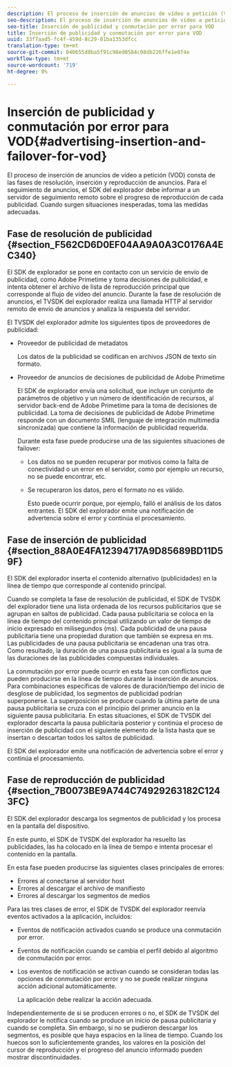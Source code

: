 ```yaml
---
description: El proceso de inserción de anuncios de vídeo a petición (VOD) consta de las fases de resolución, inserción y reproducción de anuncios. Para el seguimiento de anuncios, el SDK del explorador debe informar a un servidor de seguimiento remoto sobre el progreso de reproducción de cada publicidad. Cuando surgen situaciones inesperadas, toma las medidas adecuadas.
seo-description: El proceso de inserción de anuncios de vídeo a petición (VOD) consta de las fases de resolución, inserción y reproducción de anuncios. Para el seguimiento de anuncios, el SDK del explorador debe informar a un servidor de seguimiento remoto sobre el progreso de reproducción de cada publicidad. Cuando surgen situaciones inesperadas, toma las medidas adecuadas.
seo-title: Inserción de publicidad y conmutación por error para VOD
title: Inserción de publicidad y conmutación por error para VOD
uuid: 33f7aad5-fc4f-459d-8c29-01ba1353dfcc
translation-type: tm+mt
source-git-commit: 040655d8ba5f91c98ed0584c08db226ffe1e0f4e
workflow-type: tm+mt
source-wordcount: '719'
ht-degree: 0%

---
```



# Inserción de publicidad y conmutación por error para VOD{#advertising-insertion-and-failover-for-vod}

El proceso de inserción de anuncios de vídeo a petición (VOD) consta de las fases de resolución, inserción y reproducción de anuncios. Para el seguimiento de anuncios, el SDK del explorador debe informar a un servidor de seguimiento remoto sobre el progreso de reproducción de cada publicidad. Cuando surgen situaciones inesperadas, toma las medidas adecuadas.

## Fase de resolución de publicidad {#section_F562CD6D0EF04AA9A0A3C0176A4EC340}

El SDK de explorador se pone en contacto con un servicio de envío de publicidad, como Adobe Primetime y toma decisiones de publicidad, e intenta obtener el archivo de lista de reproducción principal que corresponde al flujo de vídeo del anuncio. Durante la fase de resolución de anuncios, el TVSDK del explorador realiza una llamada HTTP al servidor remoto de envío de anuncios y analiza la respuesta del servidor.

El TVSDK del explorador admite los siguientes tipos de proveedores de publicidad:

* Proveedor de publicidad de metadatos

   Los datos de la publicidad se codifican en archivos JSON de texto sin formato.
* Proveedor de anuncios de decisiones de publicidad de Adobe Primetime

   El SDK de explorador envía una solicitud, que incluye un conjunto de parámetros de objetivo y un número de identificación de recursos, al servidor back-end de Adobe Primetime para la toma de decisiones de publicidad. La toma de decisiones de publicidad de Adobe Primetime responde con un documento SMIL (lenguaje de integración multimedia sincronizada) que contiene la información de publicidad requerida.

   Durante esta fase puede producirse una de las siguientes situaciones de failover:

   * Los datos no se pueden recuperar por motivos como la falta de conectividad o un error en el servidor, como por ejemplo un recurso, no se puede encontrar, etc.
   * Se recuperaron los datos, pero el formato no es válido.

      Esto puede ocurrir porque, por ejemplo, falló el análisis de los datos entrantes.
   El SDK del explorador emite una notificación de advertencia sobre el error y continúa el procesamiento.

## Fase de inserción de publicidad {#section_88A0E4FA12394717A9D85689BD11D59F}

El SDK del explorador inserta el contenido alternativo (publicidades) en la línea de tiempo que corresponde al contenido principal.

Cuando se completa la fase de resolución de publicidad, el SDK de TVSDK del explorador tiene una lista ordenada de los recursos publicitarios que se agrupan en saltos de publicidad. Cada pausa publicitaria se coloca en la línea de tiempo del contenido principal utilizando un valor de tiempo de inicio expresado en milisegundos (ms). Cada publicidad de una pausa publicitaria tiene una propiedad duration que también se expresa en ms. Las publicidades de una pausa publicitaria se encadenan una tras otra. Como resultado, la duración de una pausa publicitaria es igual a la suma de las duraciones de las publicidades compuestas individuales.

La conmutación por error puede ocurrir en esta fase con conflictos que pueden producirse en la línea de tiempo durante la inserción de anuncios. Para combinaciones específicas de valores de duración/tiempo del inicio de desglose de publicidad, los segmentos de publicidad podrían superponerse. La superposición se produce cuando la última parte de una pausa publicitaria se cruza con el principio del primer anuncio en la siguiente pausa publicitaria. En estas situaciones, el SDK de TVSDK del explorador descarta la pausa publicitaria posterior y continúa el proceso de inserción de publicidad con el siguiente elemento de la lista hasta que se insertan o descartan todos los saltos de publicidad.

El SDK del explorador emite una notificación de advertencia sobre el error y continúa el procesamiento.

## Fase de reproducción de publicidad {#section_7B0073BE9A744C74929263182C1243FC}

El SDK del explorador descarga los segmentos de publicidad y los procesa en la pantalla del dispositivo.

En este punto, el SDK de TVSDK del explorador ha resuelto las publicidades, las ha colocado en la línea de tiempo e intenta procesar el contenido en la pantalla.

En esta fase pueden producirse las siguientes clases principales de errores:

* Errores al conectarse al servidor host
* Errores al descargar el archivo de manifiesto
* Errores al descargar los segmentos de medios

Para las tres clases de error, el SDK de TVSDK del explorador reenvía eventos activados a la aplicación, incluidos:

* Eventos de notificación activados cuando se produce una conmutación por error.
* Eventos de notificación cuando se cambia el perfil debido al algoritmo de conmutación por error.
* Los eventos de notificación se activan cuando se consideran todas las opciones de conmutación por error y no se puede realizar ninguna acción adicional automáticamente.

   La aplicación debe realizar la acción adecuada.

Independientemente de si se producen errores o no, el SDK de TVSDK del explorador le notifica cuando se produce un inicio de pausa publicitaria y cuando se completa. Sin embargo, si no se pudieron descargar los segmentos, es posible que haya espacios en la línea de tiempo. Cuando los huecos son lo suficientemente grandes, los valores en la posición del cursor de reproducción y el progreso del anuncio informado pueden mostrar discontinuidades.
